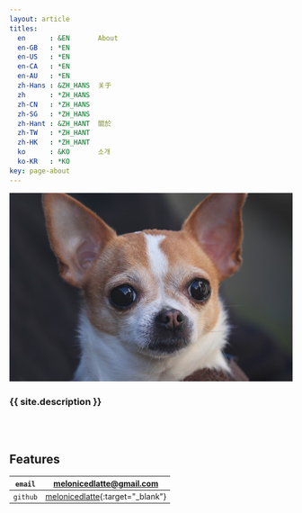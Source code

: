 ```yaml
---
layout: article
titles:
  en      : &EN       About
  en-GB   : *EN
  en-US   : *EN
  en-CA   : *EN
  en-AU   : *EN
  zh-Hans : &ZH_HANS  关于
  zh      : *ZH_HANS
  zh-CN   : *ZH_HANS
  zh-SG   : *ZH_HANS
  zh-Hant : &ZH_HANT  關於
  zh-TW   : *ZH_HANT
  zh-HK   : *ZH_HANT
  ko      : &KO       소개
  ko-KR   : *KO
key: page-about
---
```


![TeXt Theme](/assets/images/logo/chihuahua.jpg)

### {{ site.description }}

<br><br>

## Features

| `email` |  [melonicedlatte@gmail.com]()| 
| --- |  --- | 
| `github` |  [melonicedlatte](https://github.com/melonicedlatte){:target="_blank"}| 